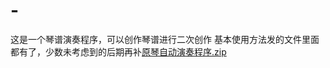 # -
这是一个琴谱演奏程序，可以创作琴谱进行二次创作
基本使用方法发的文件里面都有了，少数未考虑到的后期再补[原琴自动演奏程序.zip](https://github.com/xinanke/-/files/10957407/default.zip)

